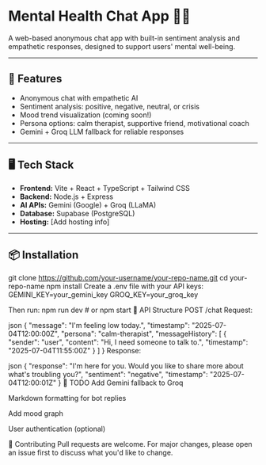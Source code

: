 # Mental Health Chat App 🧠💬

A web-based anonymous chat app with built-in sentiment analysis and empathetic responses, designed to support users' mental well-being.

---

## 🚀 Features

- Anonymous chat with empathetic AI
- Sentiment analysis: positive, negative, neutral, or crisis
- Mood trend visualization (coming soon!)
- Persona options: calm therapist, supportive friend, motivational coach
- Gemini + Groq LLM fallback for reliable responses

---

## 🖥️ Tech Stack

- **Frontend:** Vite + React + TypeScript + Tailwind CSS  
- **Backend:** Node.js + Express  
- **AI APIs:** Gemini (Google) + Groq (LLaMA)  
- **Database:** Supabase (PostgreSQL)  
- **Hosting:** [Add hosting info]

---

## 📦 Installation

git clone https://github.com/your-username/your-repo-name.git
cd your-repo-name
npm install
Create a .env file with your API keys:
GEMINI_KEY=your_gemini_key
GROQ_KEY=your_groq_key

Then run:
npm run dev   # or npm start
📄 API Structure
POST /chat
Request:

json
{
  "message": "I'm feeling low today.",
  "timestamp": "2025-07-04T12:00:00Z",
  "persona": "calm-therapist",
  "messageHistory": [
    {
      "sender": "user",
      "content": "Hi, I need someone to talk to.",
      "timestamp": "2025-07-04T11:55:00Z"
    }
  ]
}
Response:

json
{
  "response": "I'm here for you. Would you like to share more about what's troubling you?",
  "sentiment": "negative",
  "timestamp": "2025-07-04T12:00:01Z"
}
📌 TODO
 Add Gemini fallback to Groq

 Markdown formatting for bot replies

 Add mood graph

 User authentication (optional)

🤝 Contributing
Pull requests are welcome. For major changes, please open an issue first to discuss what you'd like to change.

